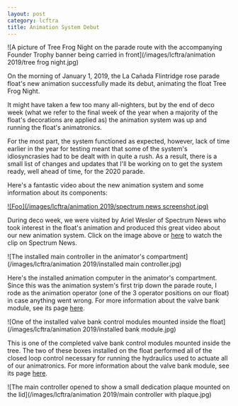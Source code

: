 ```yaml
---
layout: post
category: lcftra
title: Animation System Debut
---
```

![A picture of Tree Frog Night on the parade route with the accompanying Founder Trophy banner being carried in front](/images/lcftra/animation 2019/tree frog night.jpg)

On the morning of January 1, 2019, the La Cañada Flintridge rose parade float's new animation successfully made its debut, animating the float Tree Frog Night.<!--more-->

It might have taken a few too many all-nighters, but by the end of deco week (what we refer to the final week of the year when a majority of the float's decorations are applied as) the animation system was up and running the float's animatronics.

For the most part, the system functioned as expected, however, lack of time earlier in the year for testing meant that some of the system's idiosyncrasies had to be dealt with in quite a rush. As a result, there is a small list of changes and updates that I'll be working on to get the system ready, well ahead of time, for the 2020 parade.

Here's a fantastic video about the new animation system and some information about its components:

<a href="https://spectrumnews1.com/ca/la-east/news/2018/12/28/rose-parade-float-mixes-natural-materials-with-technology?cid=share_clip" target="_blank">![Foo](/images/lcftra/animation 2019/spectrum news screenshot.jpg)</a>

During deco week, we were visited by Ariel Wesler of Spectrum News who took interest in the float's animation and produced this great video about our new animation system. Click on the image above or <a href="https://spectrumnews1.com/ca/la-east/news/2018/12/28/rose-parade-float-mixes-natural-materials-with-technology?cid=share_clip" target="_blank">here</a> to watch the clip on Spectrum News.

![The installed main controller in the animator's compartment](/images/lcftra/animation 2019/installed main controller.jpg)

Here's the installed animation computer in the animator's compartment. Since this was the animation system's first trip down the parade route, I rode as the animation operator (one of the 3 operator positions on our float) in case anything went wrong. For more information about the valve bank module, see its page <a href="https://aramder.github.io/animation-computer/" target="_blank">here</a>.

![One of the installed valve bank control modules mounted inside the float](/images/lcftra/animation 2019/installed bank module.jpg)

This is one of the completed valve bank control modules mounted inside the tree. The two of these boxes installed on the float performed all of the closed loop control necessary for running the hydraulics used to actuate all of our animatronics. For more information about the valve bank module, see its page <a href="https://aramder.github.io/animation-bank-module/" target="_blank">here</a>.

![The main controller opened to show a small dedication plaque mounted on the lid](/images/lcftra/animation 2019/main controller with plaque.jpg)



